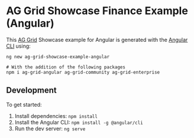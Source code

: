 # AG Grid Showcase Finance Example (Angular)

This [AG Grid](https://ag-grid.com/) Showcase example for Angular is generated with the [Angular CLI](https://github.com/angular/angular-cli) using:

```
ng new ag-grid-showcase-example-angular

# With the addition of the following packages
npm i ag-grid-angular ag-grid-community ag-grid-enterprise
```

## Development

To get started:

1. Install dependencies: `npm install`
2. Install the Angular CLI: `npm install -g @angular/cli`
3. Run the dev server: `ng serve`

